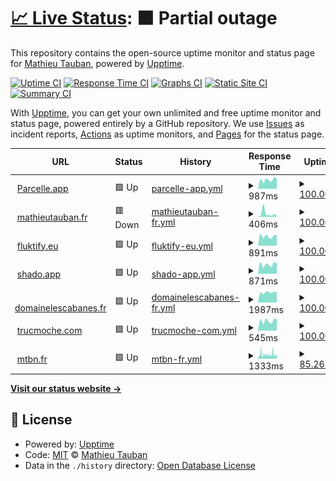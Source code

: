 # [📈 Live Status](https://mtauban.github.io/parcelle-uptime): <!--live status--> **🟧 Partial outage**

This repository contains the open-source uptime monitor and status page for [Mathieu Tauban](http://www.mathieutauban.fr), powered by [Upptime](https://github.com/upptime/upptime).

[![Uptime CI](https://github.com/mtauban/parcelle-uptime/workflows/Uptime%20CI/badge.svg)](https://github.com/mtauban/parcelle-uptime/actions?query=workflow%3A%22Uptime+CI%22)
[![Response Time CI](https://github.com/mtauban/parcelle-uptime/workflows/Response%20Time%20CI/badge.svg)](https://github.com/mtauban/parcelle-uptime/actions?query=workflow%3A%22Response+Time+CI%22)
[![Graphs CI](https://github.com/mtauban/parcelle-uptime/workflows/Graphs%20CI/badge.svg)](https://github.com/mtauban/parcelle-uptime/actions?query=workflow%3A%22Graphs+CI%22)
[![Static Site CI](https://github.com/mtauban/parcelle-uptime/workflows/Static%20Site%20CI/badge.svg)](https://github.com/mtauban/parcelle-uptime/actions?query=workflow%3A%22Static+Site+CI%22)
[![Summary CI](https://github.com/mtauban/parcelle-uptime/workflows/Summary%20CI/badge.svg)](https://github.com/mtauban/parcelle-uptime/actions?query=workflow%3A%22Summary+CI%22)

With [Upptime](https://upptime.js.org), you can get your own unlimited and free uptime monitor and status page, powered entirely by a GitHub repository. We use [Issues](https://github.com/mtauban/parcelle-uptime/issues) as incident reports, [Actions](https://github.com/mtauban/parcelle-uptime/actions) as uptime monitors, and [Pages](https://mtauban.github.io/parcelle-uptime) for the status page.

<!--start: status pages-->
<!-- This summary is generated by Upptime (https://github.com/upptime/upptime) -->
<!-- Do not edit this manually, your changes will be overwritten -->
<!-- prettier-ignore -->
| URL | Status | History | Response Time | Uptime |
| --- | ------ | ------- | ------------- | ------ |
| <img alt="" src="https://icons.duckduckgo.com/ip3/parcelle.app.ico" height="13"> [Parcelle.app](https://parcelle.app) | 🟩 Up | [parcelle-app.yml](https://github.com/mtauban/parcelle-uptime/commits/HEAD/history/parcelle-app.yml) | <details><summary><img alt="Response time graph" src="./graphs/parcelle-app/response-time-week.png" height="20"> 987ms</summary><br><a href="https://mtauban.github.io/parcelle-uptime/history/parcelle-app"><img alt="Response time 1002" src="https://img.shields.io/endpoint?url=https%3A%2F%2Fraw.githubusercontent.com%2Fmtauban%2Fparcelle-uptime%2FHEAD%2Fapi%2Fparcelle-app%2Fresponse-time.json"></a><br><a href="https://mtauban.github.io/parcelle-uptime/history/parcelle-app"><img alt="24-hour response time 1112" src="https://img.shields.io/endpoint?url=https%3A%2F%2Fraw.githubusercontent.com%2Fmtauban%2Fparcelle-uptime%2FHEAD%2Fapi%2Fparcelle-app%2Fresponse-time-day.json"></a><br><a href="https://mtauban.github.io/parcelle-uptime/history/parcelle-app"><img alt="7-day response time 987" src="https://img.shields.io/endpoint?url=https%3A%2F%2Fraw.githubusercontent.com%2Fmtauban%2Fparcelle-uptime%2FHEAD%2Fapi%2Fparcelle-app%2Fresponse-time-week.json"></a><br><a href="https://mtauban.github.io/parcelle-uptime/history/parcelle-app"><img alt="30-day response time 945" src="https://img.shields.io/endpoint?url=https%3A%2F%2Fraw.githubusercontent.com%2Fmtauban%2Fparcelle-uptime%2FHEAD%2Fapi%2Fparcelle-app%2Fresponse-time-month.json"></a><br><a href="https://mtauban.github.io/parcelle-uptime/history/parcelle-app"><img alt="1-year response time 1021" src="https://img.shields.io/endpoint?url=https%3A%2F%2Fraw.githubusercontent.com%2Fmtauban%2Fparcelle-uptime%2FHEAD%2Fapi%2Fparcelle-app%2Fresponse-time-year.json"></a></details> | <details><summary><a href="https://mtauban.github.io/parcelle-uptime/history/parcelle-app">100.00%</a></summary><a href="https://mtauban.github.io/parcelle-uptime/history/parcelle-app"><img alt="All-time uptime 99.45%" src="https://img.shields.io/endpoint?url=https%3A%2F%2Fraw.githubusercontent.com%2Fmtauban%2Fparcelle-uptime%2FHEAD%2Fapi%2Fparcelle-app%2Fuptime.json"></a><br><a href="https://mtauban.github.io/parcelle-uptime/history/parcelle-app"><img alt="24-hour uptime 100.00%" src="https://img.shields.io/endpoint?url=https%3A%2F%2Fraw.githubusercontent.com%2Fmtauban%2Fparcelle-uptime%2FHEAD%2Fapi%2Fparcelle-app%2Fuptime-day.json"></a><br><a href="https://mtauban.github.io/parcelle-uptime/history/parcelle-app"><img alt="7-day uptime 100.00%" src="https://img.shields.io/endpoint?url=https%3A%2F%2Fraw.githubusercontent.com%2Fmtauban%2Fparcelle-uptime%2FHEAD%2Fapi%2Fparcelle-app%2Fuptime-week.json"></a><br><a href="https://mtauban.github.io/parcelle-uptime/history/parcelle-app"><img alt="30-day uptime 91.12%" src="https://img.shields.io/endpoint?url=https%3A%2F%2Fraw.githubusercontent.com%2Fmtauban%2Fparcelle-uptime%2FHEAD%2Fapi%2Fparcelle-app%2Fuptime-month.json"></a><br><a href="https://mtauban.github.io/parcelle-uptime/history/parcelle-app"><img alt="1-year uptime 98.87%" src="https://img.shields.io/endpoint?url=https%3A%2F%2Fraw.githubusercontent.com%2Fmtauban%2Fparcelle-uptime%2FHEAD%2Fapi%2Fparcelle-app%2Fuptime-year.json"></a></details>
| <img alt="" src="https://icons.duckduckgo.com/ip3/www.mathieutauban.fr.ico" height="13"> [mathieutauban.fr](https://www.mathieutauban.fr/) | 🟥 Down | [mathieutauban-fr.yml](https://github.com/mtauban/parcelle-uptime/commits/HEAD/history/mathieutauban-fr.yml) | <details><summary><img alt="Response time graph" src="./graphs/mathieutauban-fr/response-time-week.png" height="20"> 406ms</summary><br><a href="https://mtauban.github.io/parcelle-uptime/history/mathieutauban-fr"><img alt="Response time 339" src="https://img.shields.io/endpoint?url=https%3A%2F%2Fraw.githubusercontent.com%2Fmtauban%2Fparcelle-uptime%2FHEAD%2Fapi%2Fmathieutauban-fr%2Fresponse-time.json"></a><br><a href="https://mtauban.github.io/parcelle-uptime/history/mathieutauban-fr"><img alt="24-hour response time 164" src="https://img.shields.io/endpoint?url=https%3A%2F%2Fraw.githubusercontent.com%2Fmtauban%2Fparcelle-uptime%2FHEAD%2Fapi%2Fmathieutauban-fr%2Fresponse-time-day.json"></a><br><a href="https://mtauban.github.io/parcelle-uptime/history/mathieutauban-fr"><img alt="7-day response time 406" src="https://img.shields.io/endpoint?url=https%3A%2F%2Fraw.githubusercontent.com%2Fmtauban%2Fparcelle-uptime%2FHEAD%2Fapi%2Fmathieutauban-fr%2Fresponse-time-week.json"></a><br><a href="https://mtauban.github.io/parcelle-uptime/history/mathieutauban-fr"><img alt="30-day response time 288" src="https://img.shields.io/endpoint?url=https%3A%2F%2Fraw.githubusercontent.com%2Fmtauban%2Fparcelle-uptime%2FHEAD%2Fapi%2Fmathieutauban-fr%2Fresponse-time-month.json"></a><br><a href="https://mtauban.github.io/parcelle-uptime/history/mathieutauban-fr"><img alt="1-year response time 370" src="https://img.shields.io/endpoint?url=https%3A%2F%2Fraw.githubusercontent.com%2Fmtauban%2Fparcelle-uptime%2FHEAD%2Fapi%2Fmathieutauban-fr%2Fresponse-time-year.json"></a></details> | <details><summary><a href="https://mtauban.github.io/parcelle-uptime/history/mathieutauban-fr">100.00%</a></summary><a href="https://mtauban.github.io/parcelle-uptime/history/mathieutauban-fr"><img alt="All-time uptime 99.96%" src="https://img.shields.io/endpoint?url=https%3A%2F%2Fraw.githubusercontent.com%2Fmtauban%2Fparcelle-uptime%2FHEAD%2Fapi%2Fmathieutauban-fr%2Fuptime.json"></a><br><a href="https://mtauban.github.io/parcelle-uptime/history/mathieutauban-fr"><img alt="24-hour uptime 99.99%" src="https://img.shields.io/endpoint?url=https%3A%2F%2Fraw.githubusercontent.com%2Fmtauban%2Fparcelle-uptime%2FHEAD%2Fapi%2Fmathieutauban-fr%2Fuptime-day.json"></a><br><a href="https://mtauban.github.io/parcelle-uptime/history/mathieutauban-fr"><img alt="7-day uptime 100.00%" src="https://img.shields.io/endpoint?url=https%3A%2F%2Fraw.githubusercontent.com%2Fmtauban%2Fparcelle-uptime%2FHEAD%2Fapi%2Fmathieutauban-fr%2Fuptime-week.json"></a><br><a href="https://mtauban.github.io/parcelle-uptime/history/mathieutauban-fr"><img alt="30-day uptime 100.00%" src="https://img.shields.io/endpoint?url=https%3A%2F%2Fraw.githubusercontent.com%2Fmtauban%2Fparcelle-uptime%2FHEAD%2Fapi%2Fmathieutauban-fr%2Fuptime-month.json"></a><br><a href="https://mtauban.github.io/parcelle-uptime/history/mathieutauban-fr"><img alt="1-year uptime 99.95%" src="https://img.shields.io/endpoint?url=https%3A%2F%2Fraw.githubusercontent.com%2Fmtauban%2Fparcelle-uptime%2FHEAD%2Fapi%2Fmathieutauban-fr%2Fuptime-year.json"></a></details>
| <img alt="" src="https://icons.duckduckgo.com/ip3/fluktify.eu.ico" height="13"> [fluktify.eu](https://fluktify.eu/) | 🟩 Up | [fluktify-eu.yml](https://github.com/mtauban/parcelle-uptime/commits/HEAD/history/fluktify-eu.yml) | <details><summary><img alt="Response time graph" src="./graphs/fluktify-eu/response-time-week.png" height="20"> 891ms</summary><br><a href="https://mtauban.github.io/parcelle-uptime/history/fluktify-eu"><img alt="Response time 847" src="https://img.shields.io/endpoint?url=https%3A%2F%2Fraw.githubusercontent.com%2Fmtauban%2Fparcelle-uptime%2FHEAD%2Fapi%2Ffluktify-eu%2Fresponse-time.json"></a><br><a href="https://mtauban.github.io/parcelle-uptime/history/fluktify-eu"><img alt="24-hour response time 1008" src="https://img.shields.io/endpoint?url=https%3A%2F%2Fraw.githubusercontent.com%2Fmtauban%2Fparcelle-uptime%2FHEAD%2Fapi%2Ffluktify-eu%2Fresponse-time-day.json"></a><br><a href="https://mtauban.github.io/parcelle-uptime/history/fluktify-eu"><img alt="7-day response time 891" src="https://img.shields.io/endpoint?url=https%3A%2F%2Fraw.githubusercontent.com%2Fmtauban%2Fparcelle-uptime%2FHEAD%2Fapi%2Ffluktify-eu%2Fresponse-time-week.json"></a><br><a href="https://mtauban.github.io/parcelle-uptime/history/fluktify-eu"><img alt="30-day response time 888" src="https://img.shields.io/endpoint?url=https%3A%2F%2Fraw.githubusercontent.com%2Fmtauban%2Fparcelle-uptime%2FHEAD%2Fapi%2Ffluktify-eu%2Fresponse-time-month.json"></a><br><a href="https://mtauban.github.io/parcelle-uptime/history/fluktify-eu"><img alt="1-year response time 848" src="https://img.shields.io/endpoint?url=https%3A%2F%2Fraw.githubusercontent.com%2Fmtauban%2Fparcelle-uptime%2FHEAD%2Fapi%2Ffluktify-eu%2Fresponse-time-year.json"></a></details> | <details><summary><a href="https://mtauban.github.io/parcelle-uptime/history/fluktify-eu">100.00%</a></summary><a href="https://mtauban.github.io/parcelle-uptime/history/fluktify-eu"><img alt="All-time uptime 99.44%" src="https://img.shields.io/endpoint?url=https%3A%2F%2Fraw.githubusercontent.com%2Fmtauban%2Fparcelle-uptime%2FHEAD%2Fapi%2Ffluktify-eu%2Fuptime.json"></a><br><a href="https://mtauban.github.io/parcelle-uptime/history/fluktify-eu"><img alt="24-hour uptime 100.00%" src="https://img.shields.io/endpoint?url=https%3A%2F%2Fraw.githubusercontent.com%2Fmtauban%2Fparcelle-uptime%2FHEAD%2Fapi%2Ffluktify-eu%2Fuptime-day.json"></a><br><a href="https://mtauban.github.io/parcelle-uptime/history/fluktify-eu"><img alt="7-day uptime 100.00%" src="https://img.shields.io/endpoint?url=https%3A%2F%2Fraw.githubusercontent.com%2Fmtauban%2Fparcelle-uptime%2FHEAD%2Fapi%2Ffluktify-eu%2Fuptime-week.json"></a><br><a href="https://mtauban.github.io/parcelle-uptime/history/fluktify-eu"><img alt="30-day uptime 91.12%" src="https://img.shields.io/endpoint?url=https%3A%2F%2Fraw.githubusercontent.com%2Fmtauban%2Fparcelle-uptime%2FHEAD%2Fapi%2Ffluktify-eu%2Fuptime-month.json"></a><br><a href="https://mtauban.github.io/parcelle-uptime/history/fluktify-eu"><img alt="1-year uptime 98.87%" src="https://img.shields.io/endpoint?url=https%3A%2F%2Fraw.githubusercontent.com%2Fmtauban%2Fparcelle-uptime%2FHEAD%2Fapi%2Ffluktify-eu%2Fuptime-year.json"></a></details>
| <img alt="" src="https://icons.duckduckgo.com/ip3/shado.app.ico" height="13"> [shado.app](https://shado.app/) | 🟩 Up | [shado-app.yml](https://github.com/mtauban/parcelle-uptime/commits/HEAD/history/shado-app.yml) | <details><summary><img alt="Response time graph" src="./graphs/shado-app/response-time-week.png" height="20"> 871ms</summary><br><a href="https://mtauban.github.io/parcelle-uptime/history/shado-app"><img alt="Response time 807" src="https://img.shields.io/endpoint?url=https%3A%2F%2Fraw.githubusercontent.com%2Fmtauban%2Fparcelle-uptime%2FHEAD%2Fapi%2Fshado-app%2Fresponse-time.json"></a><br><a href="https://mtauban.github.io/parcelle-uptime/history/shado-app"><img alt="24-hour response time 967" src="https://img.shields.io/endpoint?url=https%3A%2F%2Fraw.githubusercontent.com%2Fmtauban%2Fparcelle-uptime%2FHEAD%2Fapi%2Fshado-app%2Fresponse-time-day.json"></a><br><a href="https://mtauban.github.io/parcelle-uptime/history/shado-app"><img alt="7-day response time 871" src="https://img.shields.io/endpoint?url=https%3A%2F%2Fraw.githubusercontent.com%2Fmtauban%2Fparcelle-uptime%2FHEAD%2Fapi%2Fshado-app%2Fresponse-time-week.json"></a><br><a href="https://mtauban.github.io/parcelle-uptime/history/shado-app"><img alt="30-day response time 837" src="https://img.shields.io/endpoint?url=https%3A%2F%2Fraw.githubusercontent.com%2Fmtauban%2Fparcelle-uptime%2FHEAD%2Fapi%2Fshado-app%2Fresponse-time-month.json"></a><br><a href="https://mtauban.github.io/parcelle-uptime/history/shado-app"><img alt="1-year response time 807" src="https://img.shields.io/endpoint?url=https%3A%2F%2Fraw.githubusercontent.com%2Fmtauban%2Fparcelle-uptime%2FHEAD%2Fapi%2Fshado-app%2Fresponse-time-year.json"></a></details> | <details><summary><a href="https://mtauban.github.io/parcelle-uptime/history/shado-app">100.00%</a></summary><a href="https://mtauban.github.io/parcelle-uptime/history/shado-app"><img alt="All-time uptime 97.13%" src="https://img.shields.io/endpoint?url=https%3A%2F%2Fraw.githubusercontent.com%2Fmtauban%2Fparcelle-uptime%2FHEAD%2Fapi%2Fshado-app%2Fuptime.json"></a><br><a href="https://mtauban.github.io/parcelle-uptime/history/shado-app"><img alt="24-hour uptime 100.00%" src="https://img.shields.io/endpoint?url=https%3A%2F%2Fraw.githubusercontent.com%2Fmtauban%2Fparcelle-uptime%2FHEAD%2Fapi%2Fshado-app%2Fuptime-day.json"></a><br><a href="https://mtauban.github.io/parcelle-uptime/history/shado-app"><img alt="7-day uptime 100.00%" src="https://img.shields.io/endpoint?url=https%3A%2F%2Fraw.githubusercontent.com%2Fmtauban%2Fparcelle-uptime%2FHEAD%2Fapi%2Fshado-app%2Fuptime-week.json"></a><br><a href="https://mtauban.github.io/parcelle-uptime/history/shado-app"><img alt="30-day uptime 91.12%" src="https://img.shields.io/endpoint?url=https%3A%2F%2Fraw.githubusercontent.com%2Fmtauban%2Fparcelle-uptime%2FHEAD%2Fapi%2Fshado-app%2Fuptime-month.json"></a><br><a href="https://mtauban.github.io/parcelle-uptime/history/shado-app"><img alt="1-year uptime 97.13%" src="https://img.shields.io/endpoint?url=https%3A%2F%2Fraw.githubusercontent.com%2Fmtauban%2Fparcelle-uptime%2FHEAD%2Fapi%2Fshado-app%2Fuptime-year.json"></a></details>
| <img alt="" src="https://icons.duckduckgo.com/ip3/domainelescabanes.fr.ico" height="13"> [domainelescabanes.fr](https://domainelescabanes.fr/) | 🟩 Up | [domainelescabanes-fr.yml](https://github.com/mtauban/parcelle-uptime/commits/HEAD/history/domainelescabanes-fr.yml) | <details><summary><img alt="Response time graph" src="./graphs/domainelescabanes-fr/response-time-week.png" height="20"> 1987ms</summary><br><a href="https://mtauban.github.io/parcelle-uptime/history/domainelescabanes-fr"><img alt="Response time 2895" src="https://img.shields.io/endpoint?url=https%3A%2F%2Fraw.githubusercontent.com%2Fmtauban%2Fparcelle-uptime%2FHEAD%2Fapi%2Fdomainelescabanes-fr%2Fresponse-time.json"></a><br><a href="https://mtauban.github.io/parcelle-uptime/history/domainelescabanes-fr"><img alt="24-hour response time 2080" src="https://img.shields.io/endpoint?url=https%3A%2F%2Fraw.githubusercontent.com%2Fmtauban%2Fparcelle-uptime%2FHEAD%2Fapi%2Fdomainelescabanes-fr%2Fresponse-time-day.json"></a><br><a href="https://mtauban.github.io/parcelle-uptime/history/domainelescabanes-fr"><img alt="7-day response time 1987" src="https://img.shields.io/endpoint?url=https%3A%2F%2Fraw.githubusercontent.com%2Fmtauban%2Fparcelle-uptime%2FHEAD%2Fapi%2Fdomainelescabanes-fr%2Fresponse-time-week.json"></a><br><a href="https://mtauban.github.io/parcelle-uptime/history/domainelescabanes-fr"><img alt="30-day response time 2652" src="https://img.shields.io/endpoint?url=https%3A%2F%2Fraw.githubusercontent.com%2Fmtauban%2Fparcelle-uptime%2FHEAD%2Fapi%2Fdomainelescabanes-fr%2Fresponse-time-month.json"></a><br><a href="https://mtauban.github.io/parcelle-uptime/history/domainelescabanes-fr"><img alt="1-year response time 2895" src="https://img.shields.io/endpoint?url=https%3A%2F%2Fraw.githubusercontent.com%2Fmtauban%2Fparcelle-uptime%2FHEAD%2Fapi%2Fdomainelescabanes-fr%2Fresponse-time-year.json"></a></details> | <details><summary><a href="https://mtauban.github.io/parcelle-uptime/history/domainelescabanes-fr">100.00%</a></summary><a href="https://mtauban.github.io/parcelle-uptime/history/domainelescabanes-fr"><img alt="All-time uptime 97.14%" src="https://img.shields.io/endpoint?url=https%3A%2F%2Fraw.githubusercontent.com%2Fmtauban%2Fparcelle-uptime%2FHEAD%2Fapi%2Fdomainelescabanes-fr%2Fuptime.json"></a><br><a href="https://mtauban.github.io/parcelle-uptime/history/domainelescabanes-fr"><img alt="24-hour uptime 100.00%" src="https://img.shields.io/endpoint?url=https%3A%2F%2Fraw.githubusercontent.com%2Fmtauban%2Fparcelle-uptime%2FHEAD%2Fapi%2Fdomainelescabanes-fr%2Fuptime-day.json"></a><br><a href="https://mtauban.github.io/parcelle-uptime/history/domainelescabanes-fr"><img alt="7-day uptime 100.00%" src="https://img.shields.io/endpoint?url=https%3A%2F%2Fraw.githubusercontent.com%2Fmtauban%2Fparcelle-uptime%2FHEAD%2Fapi%2Fdomainelescabanes-fr%2Fuptime-week.json"></a><br><a href="https://mtauban.github.io/parcelle-uptime/history/domainelescabanes-fr"><img alt="30-day uptime 91.15%" src="https://img.shields.io/endpoint?url=https%3A%2F%2Fraw.githubusercontent.com%2Fmtauban%2Fparcelle-uptime%2FHEAD%2Fapi%2Fdomainelescabanes-fr%2Fuptime-month.json"></a><br><a href="https://mtauban.github.io/parcelle-uptime/history/domainelescabanes-fr"><img alt="1-year uptime 97.14%" src="https://img.shields.io/endpoint?url=https%3A%2F%2Fraw.githubusercontent.com%2Fmtauban%2Fparcelle-uptime%2FHEAD%2Fapi%2Fdomainelescabanes-fr%2Fuptime-year.json"></a></details>
| <img alt="" src="https://icons.duckduckgo.com/ip3/trucmoche.com.ico" height="13"> [trucmoche.com](https://trucmoche.com/) | 🟩 Up | [trucmoche-com.yml](https://github.com/mtauban/parcelle-uptime/commits/HEAD/history/trucmoche-com.yml) | <details><summary><img alt="Response time graph" src="./graphs/trucmoche-com/response-time-week.png" height="20"> 545ms</summary><br><a href="https://mtauban.github.io/parcelle-uptime/history/trucmoche-com"><img alt="Response time 579" src="https://img.shields.io/endpoint?url=https%3A%2F%2Fraw.githubusercontent.com%2Fmtauban%2Fparcelle-uptime%2FHEAD%2Fapi%2Ftrucmoche-com%2Fresponse-time.json"></a><br><a href="https://mtauban.github.io/parcelle-uptime/history/trucmoche-com"><img alt="24-hour response time 645" src="https://img.shields.io/endpoint?url=https%3A%2F%2Fraw.githubusercontent.com%2Fmtauban%2Fparcelle-uptime%2FHEAD%2Fapi%2Ftrucmoche-com%2Fresponse-time-day.json"></a><br><a href="https://mtauban.github.io/parcelle-uptime/history/trucmoche-com"><img alt="7-day response time 545" src="https://img.shields.io/endpoint?url=https%3A%2F%2Fraw.githubusercontent.com%2Fmtauban%2Fparcelle-uptime%2FHEAD%2Fapi%2Ftrucmoche-com%2Fresponse-time-week.json"></a><br><a href="https://mtauban.github.io/parcelle-uptime/history/trucmoche-com"><img alt="30-day response time 691" src="https://img.shields.io/endpoint?url=https%3A%2F%2Fraw.githubusercontent.com%2Fmtauban%2Fparcelle-uptime%2FHEAD%2Fapi%2Ftrucmoche-com%2Fresponse-time-month.json"></a><br><a href="https://mtauban.github.io/parcelle-uptime/history/trucmoche-com"><img alt="1-year response time 579" src="https://img.shields.io/endpoint?url=https%3A%2F%2Fraw.githubusercontent.com%2Fmtauban%2Fparcelle-uptime%2FHEAD%2Fapi%2Ftrucmoche-com%2Fresponse-time-year.json"></a></details> | <details><summary><a href="https://mtauban.github.io/parcelle-uptime/history/trucmoche-com">100.00%</a></summary><a href="https://mtauban.github.io/parcelle-uptime/history/trucmoche-com"><img alt="All-time uptime 100.00%" src="https://img.shields.io/endpoint?url=https%3A%2F%2Fraw.githubusercontent.com%2Fmtauban%2Fparcelle-uptime%2FHEAD%2Fapi%2Ftrucmoche-com%2Fuptime.json"></a><br><a href="https://mtauban.github.io/parcelle-uptime/history/trucmoche-com"><img alt="24-hour uptime 100.00%" src="https://img.shields.io/endpoint?url=https%3A%2F%2Fraw.githubusercontent.com%2Fmtauban%2Fparcelle-uptime%2FHEAD%2Fapi%2Ftrucmoche-com%2Fuptime-day.json"></a><br><a href="https://mtauban.github.io/parcelle-uptime/history/trucmoche-com"><img alt="7-day uptime 100.00%" src="https://img.shields.io/endpoint?url=https%3A%2F%2Fraw.githubusercontent.com%2Fmtauban%2Fparcelle-uptime%2FHEAD%2Fapi%2Ftrucmoche-com%2Fuptime-week.json"></a><br><a href="https://mtauban.github.io/parcelle-uptime/history/trucmoche-com"><img alt="30-day uptime 100.00%" src="https://img.shields.io/endpoint?url=https%3A%2F%2Fraw.githubusercontent.com%2Fmtauban%2Fparcelle-uptime%2FHEAD%2Fapi%2Ftrucmoche-com%2Fuptime-month.json"></a><br><a href="https://mtauban.github.io/parcelle-uptime/history/trucmoche-com"><img alt="1-year uptime 100.00%" src="https://img.shields.io/endpoint?url=https%3A%2F%2Fraw.githubusercontent.com%2Fmtauban%2Fparcelle-uptime%2FHEAD%2Fapi%2Ftrucmoche-com%2Fuptime-year.json"></a></details>
| <img alt="" src="https://icons.duckduckgo.com/ip3/mtbn.fr.ico" height="13"> [mtbn.fr](https://mtbn.fr) | 🟩 Up | [mtbn-fr.yml](https://github.com/mtauban/parcelle-uptime/commits/HEAD/history/mtbn-fr.yml) | <details><summary><img alt="Response time graph" src="./graphs/mtbn-fr/response-time-week.png" height="20"> 1333ms</summary><br><a href="https://mtauban.github.io/parcelle-uptime/history/mtbn-fr"><img alt="Response time 1743" src="https://img.shields.io/endpoint?url=https%3A%2F%2Fraw.githubusercontent.com%2Fmtauban%2Fparcelle-uptime%2FHEAD%2Fapi%2Fmtbn-fr%2Fresponse-time.json"></a><br><a href="https://mtauban.github.io/parcelle-uptime/history/mtbn-fr"><img alt="24-hour response time 1162" src="https://img.shields.io/endpoint?url=https%3A%2F%2Fraw.githubusercontent.com%2Fmtauban%2Fparcelle-uptime%2FHEAD%2Fapi%2Fmtbn-fr%2Fresponse-time-day.json"></a><br><a href="https://mtauban.github.io/parcelle-uptime/history/mtbn-fr"><img alt="7-day response time 1333" src="https://img.shields.io/endpoint?url=https%3A%2F%2Fraw.githubusercontent.com%2Fmtauban%2Fparcelle-uptime%2FHEAD%2Fapi%2Fmtbn-fr%2Fresponse-time-week.json"></a><br><a href="https://mtauban.github.io/parcelle-uptime/history/mtbn-fr"><img alt="30-day response time 1976" src="https://img.shields.io/endpoint?url=https%3A%2F%2Fraw.githubusercontent.com%2Fmtauban%2Fparcelle-uptime%2FHEAD%2Fapi%2Fmtbn-fr%2Fresponse-time-month.json"></a><br><a href="https://mtauban.github.io/parcelle-uptime/history/mtbn-fr"><img alt="1-year response time 1743" src="https://img.shields.io/endpoint?url=https%3A%2F%2Fraw.githubusercontent.com%2Fmtauban%2Fparcelle-uptime%2FHEAD%2Fapi%2Fmtbn-fr%2Fresponse-time-year.json"></a></details> | <details><summary><a href="https://mtauban.github.io/parcelle-uptime/history/mtbn-fr">85.26%</a></summary><a href="https://mtauban.github.io/parcelle-uptime/history/mtbn-fr"><img alt="All-time uptime 79.26%" src="https://img.shields.io/endpoint?url=https%3A%2F%2Fraw.githubusercontent.com%2Fmtauban%2Fparcelle-uptime%2FHEAD%2Fapi%2Fmtbn-fr%2Fuptime.json"></a><br><a href="https://mtauban.github.io/parcelle-uptime/history/mtbn-fr"><img alt="24-hour uptime 71.78%" src="https://img.shields.io/endpoint?url=https%3A%2F%2Fraw.githubusercontent.com%2Fmtauban%2Fparcelle-uptime%2FHEAD%2Fapi%2Fmtbn-fr%2Fuptime-day.json"></a><br><a href="https://mtauban.github.io/parcelle-uptime/history/mtbn-fr"><img alt="7-day uptime 85.26%" src="https://img.shields.io/endpoint?url=https%3A%2F%2Fraw.githubusercontent.com%2Fmtauban%2Fparcelle-uptime%2FHEAD%2Fapi%2Fmtbn-fr%2Fuptime-week.json"></a><br><a href="https://mtauban.github.io/parcelle-uptime/history/mtbn-fr"><img alt="30-day uptime 77.02%" src="https://img.shields.io/endpoint?url=https%3A%2F%2Fraw.githubusercontent.com%2Fmtauban%2Fparcelle-uptime%2FHEAD%2Fapi%2Fmtbn-fr%2Fuptime-month.json"></a><br><a href="https://mtauban.github.io/parcelle-uptime/history/mtbn-fr"><img alt="1-year uptime 79.26%" src="https://img.shields.io/endpoint?url=https%3A%2F%2Fraw.githubusercontent.com%2Fmtauban%2Fparcelle-uptime%2FHEAD%2Fapi%2Fmtbn-fr%2Fuptime-year.json"></a></details>

<!--end: status pages-->

[**Visit our status website →**](https://mtauban.github.io/parcelle-uptime)

## 📄 License

- Powered by: [Upptime](https://github.com/upptime/upptime)
- Code: [MIT](./LICENSE) © [Mathieu Tauban](http://www.mathieutauban.fr)
- Data in the `./history` directory: [Open Database License](https://opendatacommons.org/licenses/odbl/1-0/)
